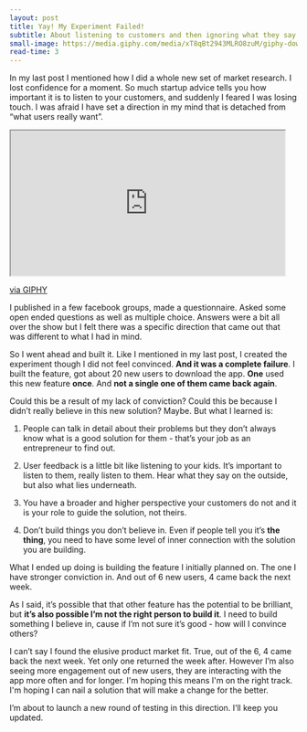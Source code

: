 ```yaml
---
layout: post
title: Yay! My Experiment Failed!
subtitle: About listening to customers and then ignoring what they say.
small-image: https://media.giphy.com/media/xT8qBt2943MLRO8zuM/giphy-downsized.gif
read-time: 3
---
```


In my last post I mentioned how I did a whole new set of market research. I lost confidence for a moment. So much startup advice tells you how important it is to listen to your customers, and suddenly I feared I was losing touch. I was afraid I have set a direction in my mind that is detached from “what users really want”.

<iframe src="https://giphy.com/embed/xT8qBt2943MLRO8zuM" width="480" height="254" class="post-image post-gif" allowFullScreen></iframe><p><a href="https://giphy.com/gifs/explosion-explode-michael-bay-xT8qBt2943MLRO8zuM">via GIPHY</a></p>

I published in a few facebook groups, made a questionnaire. Asked some open ended questions as well as multiple choice. Answers were a bit all over the show but I felt there was a specific direction that came out that was different to what I had in mind.

So I went ahead and built it. Like I mentioned in my last post, I created the experiment though I did not feel convinced. **And it was a complete failure**. I built the feature, got about 20 new users to download the app. **One** used this new feature **once**. And **not a single one of them came back again**.

Could this be a result of my lack of conviction? Could this be because I didn’t really believe in this new solution? Maybe. But what I learned is:

1. People can talk in detail about their problems but they don’t always know what is a good solution for them - that’s your job as an entrepreneur to find out.

2. User feedback is a little bit like listening to your kids. It’s important to listen to them, really listen to them. Hear what they say on the outside, but also what lies underneath.

3. You have a broader and higher perspective your customers do not and it is your role to guide the solution, not theirs.

4. Don’t build things you don’t believe in. Even if people tell you it’s **the thing**, you need to have some level of inner connection with the solution you are building.

What I ended up doing is building the feature I initially planned on. The one I have stronger conviction in. And out of 6 new users, 4 came back the next week.

As I said, it’s possible that that other feature has the potential to be brilliant, but **it’s also possible I’m not the right person to build it**. I need to build something I believe in, cause if I’m not sure it’s good - how will I convince others?

I can’t say I found the elusive product market fit. True, out of the 6, 4 came back the next week. Yet only one returned the week after. However I’m also seeing more engagement out of new users, they are interacting with the app more often and for longer. I'm hoping this means I'm on the right track. I'm hoping I can nail a solution that will make a change for the better.

I’m about to launch a new round of testing in this direction. I’ll keep you updated.
